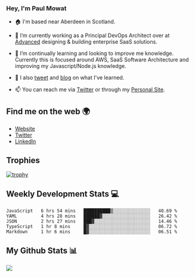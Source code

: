 ### Hey, I'm Paul Mowat

- 🏠 I'm based near Aberdeen in Scotland.
- 💼 I’m currently working as a Principal DevOps Architect over at [Advanced](https://www.oneadvanced.com/) designing & building enterprise SaaS solutions.
- 📖 I’m continually learning and looking to improve me knowledge. Currently this is focused around AWS, SaaS Software Architecture and improving my Javascript/Node.js knowledge.
- 📔 I also [tweet](https://twitter.com/paul_mowat) and [blog](https://www.paulmowat.co.uk/blog) on what I've learned.

- 📫 You can reach me via [Twitter](https://twitter.com/paul_mowat) or through my [Personal Site](https://www.paulmowat.co.uk).


## Find me on the web 🌍

- [Website](https://www.paulmowat.co.uk)
- [Twitter](https://twitter.com/paul_mowat)
- [LinkedIn](https://www.linkedin.com/in/paulmowat)

## Trophies

[![trophy](https://github-profile-trophy.vercel.app/?username=paulmowat)](https://github.com/ryo-ma/github-profile-trophy)

## Weekly Development Stats 💻

<!--START_SECTION:waka-->
```text
JavaScript   6 hrs 54 mins   ██████████▒░░░░░░░░░░░░░░   40.69 % 
YAML         4 hrs 28 mins   ██████▓░░░░░░░░░░░░░░░░░░   26.42 % 
JSON         2 hrs 27 mins   ███▓░░░░░░░░░░░░░░░░░░░░░   14.46 % 
TypeScript   1 hr 8 mins     █▓░░░░░░░░░░░░░░░░░░░░░░░   06.72 % 
Markdown     1 hr 6 mins     █▓░░░░░░░░░░░░░░░░░░░░░░░   06.51 % 
```
<!--END_SECTION:waka-->

## My Github Stats 📊

![](https://github-readme-stats.vercel.app/api?username=paulmowat&show_icons=true&count_private=true)
